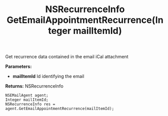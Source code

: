 ﻿---
uid: crmscript_ref_NSEMailAgent_GetEmailAppointmentRecurrence
title: NSRecurrenceInfo GetEmailAppointmentRecurrence(Integer mailItemId)
intellisense: NSEMailAgent.GetEmailAppointmentRecurrence
keywords: NSEMailAgent, GetEmailAppointmentRecurrence
so.topic: reference
---

Get recurrence data contained in the email iCal attachment

**Parameters:**
 - **mailItemId** Id identifying the email

**Returns:** NSRecurrenceInfo

```crmscript
NSEMailAgent agent;
Integer mailItemId;
NSRecurrenceInfo res = agent.GetEmailAppointmentRecurrence(mailItemId);
```

